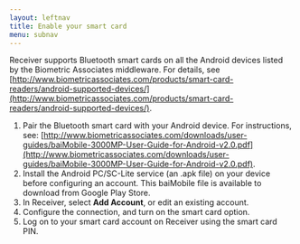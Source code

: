 ```yaml
---
layout: leftnav
title: Enable your smart card
menu: subnav
---
```


Receiver supports Bluetooth smart cards on all the Android devices listed by the Biometric Associates middleware. For details, see [http://www.biometricassociates.com/products/smart-card-readers/android-supported-devices/](http://www.biometricassociates.com/products/smart-card-readers/android-supported-devices/).

1. Pair the Bluetooth smart card with your Android device. For instructions, see: [http://www.biometricassociates.com/downloads/user-guides/baiMobile-3000MP-User-Guide-for-Android-v2.0.pdf](http://www.biometricassociates.com/downloads/user-guides/baiMobile-3000MP-User-Guide-for-Android-v2.0.pdf).
2. Install the Android PC/SC-Lite service (an .apk file) on your device before configuring an account. This baiMobile file is available to download from Google Play Store.
3. In Receiver, select **Add Account**, or edit an existing account.
4. Configure the connection, and turn on the smart card option.
5. Log on to your smart card account on Receiver using the smart card PIN.